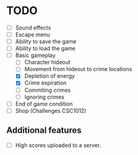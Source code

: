 # TODO

- [ ] Sound effects
- [ ] Escape menu
- [ ] Ability to save the game
- [ ] Ability to load the game
- [ ] Basic gameplay
  - [ ] Character hideout
  - [ ] Movement from hideout to crime locations
  - [x] Depletion of energy
  - [x] Crime expiration
  - [ ] Commiting crimes
  - [ ] Ignoring crimes
- [ ] End of game condition
- [ ] Shop (Challenges CSC1012)

## Additional features

- [ ] High scores uploaded to a server.
